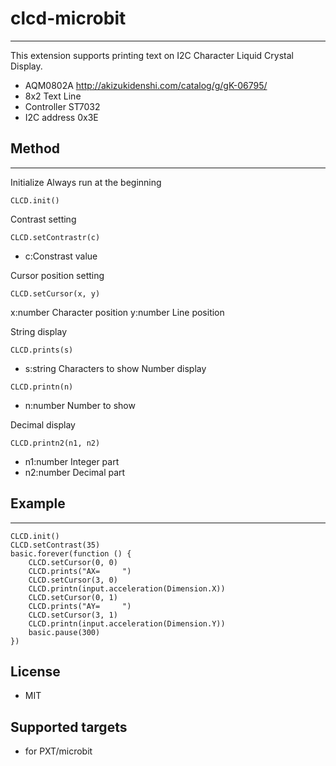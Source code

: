 # clcd-microbit
---
This extension supports printing text on I2C Character Liquid Crystal Display. 
* AQM0802A  http://akizukidenshi.com/catalog/g/gK-06795/
* 8x2 Text Line 
* Controller ST7032 
* I2C address 0x3E

## Method
---
Initialize
  Always run at the beginning
```
CLCD.init()
```
Contrast setting
```
CLCD.setContrastr(c)
```
- c:Constrast value

Cursor position setting
```
CLCD.setCursor(x, y)
```
 x:number Character position
 y:number Line position

String display
```
CLCD.prints(s)
```
- s:string Characters to show
Number display
```
CLCD.printn(n)
```
- n:number Number to show

Decimal display
```
CLCD.printn2(n1, n2)
```
- n1:number Integer part
- n2:number Decimal part

## Example
---
```
CLCD.init()
CLCD.setContrast(35)
basic.forever(function () {
    CLCD.setCursor(0, 0)
    CLCD.prints("AX=     ")
    CLCD.setCursor(3, 0)
    CLCD.printn(input.acceleration(Dimension.X))
    CLCD.setCursor(0, 1)
    CLCD.prints("AY=     ")
    CLCD.setCursor(3, 1)
    CLCD.printn(input.acceleration(Dimension.Y))
    basic.pause(300)
})
```

## License
* MIT

## Supported targets

* for PXT/microbit

